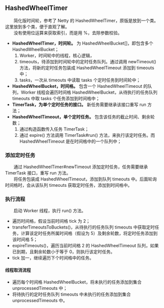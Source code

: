 ## HashedWheelTimer
　　简化版时间轮，参考了 Netty 的 HashedWheelTimer，原版是放到一个类。这里放到多个类，便于直观了解。<br />
　　没有使用位运算来获取索引，而是用 %，去除参数校验。

- **HashedWheelTimer，时间轮。** 为 HashedWheelBucket[]，即包含多个 HashedWheelBucket；
	1. Worker，时间轮中的线程，核心逻辑，
	2. timeouts，待添加到时间轮中的定时任务队列。通过调用 newTimeout() 方法，将新的定时任务包装成 HashedWheelTimeout 添加到 timeouts 中；
	3. tasks，一次从 timeouts 中读取 tasks 个定时任务到时间轮中；
- **HashedWheelBucket，时间格。** 包含一个 HashedWheelTimeout 的队列，Worker 线程会遍历时间格 HashedWheelBucket，从待执行的任务队列 timeouts 中取 tasks 个任务添加到时间格中；
- **TimerTask，为单个定时任务的接口。** 新任务需要继承该接口重写 run 方法；
- **HashedWheelTimeout，单个定时任务。** 包含该任务的截止时间、剩余轮数；
    1. 通过构造函数传入任务 TimerTask；
    2. 通过 expire() 方法调用 TimerTask#run() 方法，来执行该定时任务。而 HashedWheelTimeout 是在时间格中的一个队列中；

### 添加定时任务
　　通过 HashedWheelTimer#newTimeout 添加定时任务，任务需要继承 TimerTask 接口，重写 run 方法。<br />
　　将任务包装成 HashedWheelTimeout，添加到队列 timeouts 中。后面轮询时间格时，会从该队列 timeouts 获取定时任务，添加到时间格中。

### 执行流程
　　启动 Worker 线程，执行 run() 方法。

- 遍历时间格，假设当前时间格 tick 为 2；
- transferTimeoutsToBuckets()，从待执行的任务队列 timeouts 中获取定时任务，计算该定时任务所属时间格（假设为 5）及剩余轮数，将定时任务添加到该时间格 5；
- expireTimeouts()，遍历当前时间格 2 的 HashedWheelTimeout 队列，如果已到期，且剩余轮数小于等于 0，则执行该定时任务。
- tick 加一，继续遍历下个时间格中的任务。

#### 线程取消流程

- 遍历每个时间格 HashedWheelBucket，将未执行的任务添加到集合 unprocessedTimeouts 中；
- 将待执行的定时任务队列 timeouts 中未执行的任务添加到集合 unprocessedTimeouts 中。










